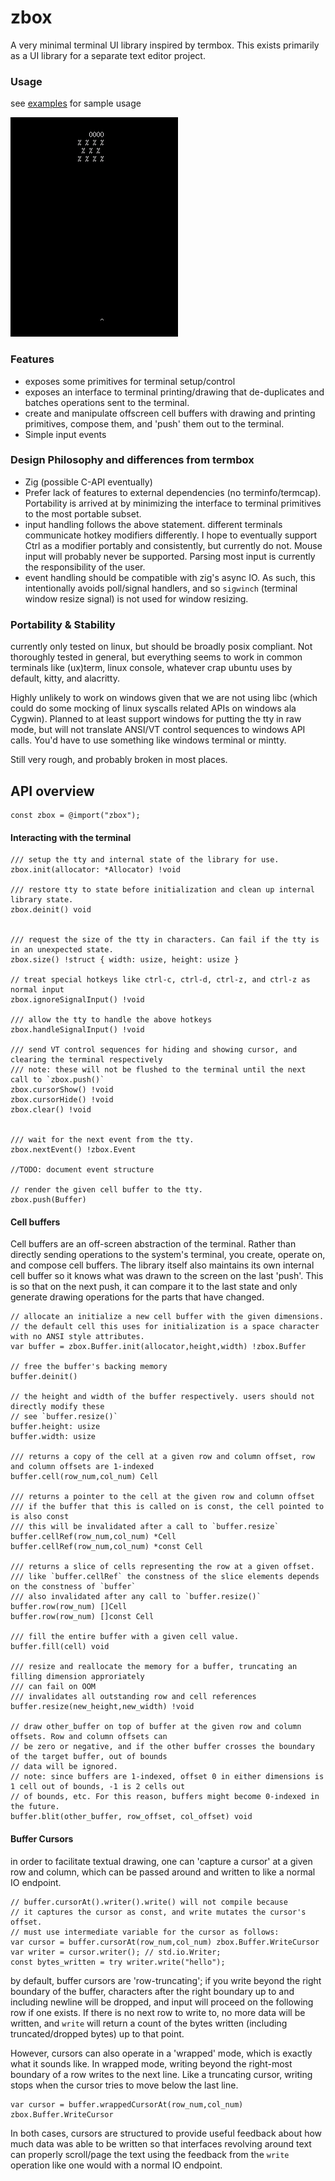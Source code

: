 # zbox

A very minimal terminal UI library inspired by termbox. This exists primarily
as a UI library for a separate text editor project.



### Usage
see [examples](examples) for sample usage

![invaderdemo](examples/invader-zig.gif)

### Features
* exposes some primitives for terminal setup/control
* exposes an interface to terminal printing/drawing that de-duplicates and
batches operations sent to the terminal.
* create and manipulate offscreen cell buffers with drawing and printing
primitives, compose them, and 'push' them out to the terminal.
* Simple input events

### Design Philosophy and differences from termbox
* Zig (possible C-API eventually)
* Prefer lack of features to external dependencies (no terminfo/termcap). 
Portability is arrived at by minimizing the interface to terminal primitives
to the most portable subset.
* input handling follows the above statement. different terminals communicate
hotkey modifiers differently. I hope to eventually support Ctrl as a modifier
portably and consistently, but currently do not. Mouse input will probably 
never be supported.
Parsing most input is currently the responsibility of the user.
* event handling should be compatible with zig's async IO. As such, this
intentionally avoids poll/signal handlers, and so `sigwinch` (terminal window
resize signal) is not used for window resizing.

### Portability & Stability
currently only tested on linux, but should be broadly posix compliant. Not
thoroughly tested in general, but everything seems to work in common terminals
like (ux)term, linux console, whatever crap ubuntu uses by default, kitty, and
alacritty.

Highly unlikely to work on windows given that we are not using libc (which could
do some mocking of linux syscalls related APIs on windows ala Cygwin). Planned to
at least support windows for putting the tty in raw mode, but will not translate
ANSI/VT control sequences to windows API calls. You'd have to use something like
windows terminal or mintty.

Still very rough, and probably broken in most places.

## API overview

```zig
const zbox = @import("zbox");
```

#### Interacting with the terminal

```zig
/// setup the tty and internal state of the library for use.
zbox.init(allocator: *Allocator) !void

/// restore tty to state before initialization and clean up internal library state.
zbox.deinit() void


/// request the size of the tty in characters. Can fail if the tty is in an unexpected state.
zbox.size() !struct { width: usize, height: usize }

// treat special hotkeys like ctrl-c, ctrl-d, ctrl-z, and ctrl-z as normal input
zbox.ignoreSignalInput() !void

/// allow the tty to handle the above hotkeys
zbox.handleSignalInput() !void

/// send VT control sequences for hiding and showing cursor, and clearing the terminal respectively
/// note: these will not be flushed to the terminal until the next call to `zbox.push()`
zbox.cursorShow() !void
zbox.cursorHide() !void
zbox.clear() !void


/// wait for the next event from the tty.
zbox.nextEvent() !zbox.Event

//TODO: document event structure

// render the given cell buffer to the tty.
zbox.push(Buffer)

```
#### Cell buffers

Cell buffers are an off-screen abstraction of the terminal. Rather than directly sending operations to the
system's terminal, you create, operate on, and compose cell buffers. The library itself also maintains its own
internal cell buffer so it knows what was drawn to the screen on the last 'push'. This is so that on the next push,
it can compare it to the last state and only generate drawing operations for the parts that have changed.

```zig
// allocate an initialize a new cell buffer with the given dimensions.
// the default cell this uses for initialization is a space character with no ANSI style attributes.
var buffer = zbox.Buffer.init(allocator,height,width) !zbox.Buffer

// free the buffer's backing memory
buffer.deinit()

// the height and width of the buffer respectively. users should not directly modify these
// see `buffer.resize()`
buffer.height: usize
buffer.width: usize

/// returns a copy of the cell at a given row and column offset, row and column offsets are 1-indexed
buffer.cell(row_num,col_num) Cell

/// returns a pointer to the cell at the given row and column offset
/// if the buffer that this is called on is const, the cell pointed to is also const
/// this will be invalidated after a call to `buffer.resize`
buffer.cellRef(row_num,col_num) *Cell
buffer.cellRef(row_num,col_num) *const Cell

/// returns a slice of cells representing the row at a given offset.
/// like `buffer.cellRef` the constness of the slice elements depends on the constness of `buffer`
/// also invalidated after any call to `buffer.resize()`
buffer.row(row_num) []Cell
buffer.row(row_num) []const Cell

/// fill the entire buffer with a given cell value.
buffer.fill(cell) void

/// resize and reallocate the memory for a buffer, truncating an filling dimension approriately
/// can fail on OOM
/// invalidates all outstanding row and cell references
buffer.resize(new_height,new_width) !void

// draw other_buffer on top of buffer at the given row and column offsets. Row and column offsets can
// be zero or negative, and if the other buffer crosses the boundary of the target buffer, out of bounds
// data will be ignored.
// note: since buffers are 1-indexed, offset 0 in either dimensions is 1 cell out of bounds, -1 is 2 cells out
// of bounds, etc. For this reason, buffers might become 0-indexed in the future.
buffer.blit(other_buffer, row_offset, col_offset) void
```
#### Buffer Cursors

in order to facilitate textual drawing, one can 'capture a cursor' at a given row and column, which can
be passed around and written to like a normal IO endpoint.

```zig
// buffer.cursorAt().writer().write() will not compile because 
// it captures the cursor as const, and write mutates the cursor's offset.
// must use intermediate variable for the cursor as follows:
var cursor = buffer.cursorAt(row_num,col_num) zbox.Buffer.WriteCursor
var writer = cursor.writer(); // std.io.Writer;
const bytes_written = try writer.write("hello");
```

by default, buffer cursors are 'row-truncating'; if you write beyond the right boundary of the buffer, characters
after the right boundary up to and including newline will be dropped, and input will proceed on the following row if one
exists. If there is no next row to write to, no more data will be written, and `write` will return a count of the
bytes written (including truncated/dropped bytes) up to that point.

However, cursors can also operate in a 'wrapped' mode, which is exactly what it sounds like. In wrapped mode,
writing beyond the right-most boundary of a row writes to the next line. Like a truncating cursor, writing stops
when the cursor tries to move below the last line.

```zig
var cursor = buffer.wrappedCursorAt(row_num,col_num) zbox.Buffer.WriteCursor
```

In both cases, cursors are structured to provide useful feedback about how much data was able to be written so that
interfaces revolving around text can properly scroll/page the text using the feedback from the `write` operation like
one would with a normal IO endpoint.

